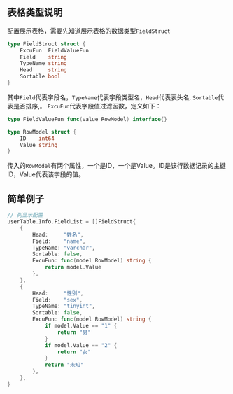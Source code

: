 ## 表格类型说明

配置展示表格，需要先知道展示表格的数据类型```FieldStruct```

```go
type FieldStruct struct {
	ExcuFun  FieldValueFun
	Field    string
	TypeName string
	Head     string
	Sortable bool
}
```

其中```Field```代表字段名，```TypeName```代表字段类型名，```Head```代表表头名, ```Sortable```代表是否排序,。
```ExcuFun```代表字段值过滤函数，定义如下：

```go
type FieldValueFun func(value RowModel) interface{}

type RowModel struct {
	ID    int64
	Value string
}
```

传入的```RowModel```有两个属性，一个是ID，一个是Value。ID是该行数据记录的主键ID，Value代表该字段的值。

## 简单例子

```go
// 列显示配置
userTable.Info.FieldList = []FieldStruct{
    {
        Head:     "姓名",
        Field:    "name",
        TypeName: "varchar",
        Sortable: false,
        ExcuFun: func(model RowModel) string {
            return model.Value
        },
    },
    {
        Head:     "性别",
        Field:    "sex",
        TypeName: "tinyint",
        Sortable: false,
        ExcuFun: func(model RowModel) string {
            if model.Value == "1" {
                return "男"
            }
            if model.Value == "2" {
                return "女"
            }
            return "未知"
        },
    },
}
```